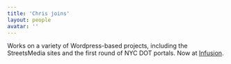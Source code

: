 ```yaml
---
title: 'Chris joins'
layout: people
avatar: ''
---
```


Works on a variety of Wordpress-based projects, including the StreetsMedia sites and the first round of NYC DOT portals. Now at <a href="http://www.infusion.com/">Infusion</a>.